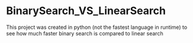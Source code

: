 # BinarySearch_VS_LinearSearch
This project was created in python (not the fastest language in runtime) to see how much faster binary search is compared to linear search
